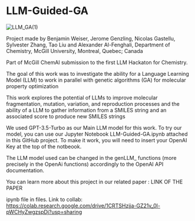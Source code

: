 # LLM-Guided-GA
![LLM_GA(1)](https://user-images.githubusercontent.com/81431282/233483444-b1b8e97e-8181-4abc-a9d3-d1f36d21f006.png)

Project made by Benjamin Weiser, Jerome Genzling, Nicolas Gastellu, Sylvester Zhang, Tao Liu and Alexander Al-Fenghali, Department of Chemistry, McGill University, Montreal, Quebec; Canada

Part of McGill ChemAI submission to the first LLM Hackaton for Chemistry.

The goal of this work was to investigate the ability for a Language Learning Model (LLM) to work in parallel with genetic algorithms (GA) for molecular property optimization

This work explores the potential of LLMs to improve molecular fragmentation, mutation, variation, and reproduction processes and the ability of a LLM to gather information from a SMILES string and an associated score to produce new SMILES strings

We used GPT-3.5-Turbo as our Main LLM model for this work. To try our model, you can use our Jupyter Notebook LLM-Guided-GA.ipynb attached in this GitHub project. To make it work, you will need to insert your OpenAI Key at the top of the notbeook.

The LLM model used can be changed in the genLLM_ functions (more precisely in the OpenAi functions) accordingly to the OpenAI API documentation. 

You can learn more about this project in our related paper : LINK OF THE PAPER

ipynb file in files.
Link to collab: https://colab.research.google.com/drive/1CRTSHzjja-GZ21v_0l-pWCHyZwgzspDj?usp=sharing
